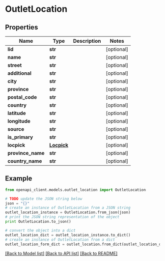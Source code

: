 # OutletLocation


## Properties

Name | Type | Description | Notes
------------ | ------------- | ------------- | -------------
**lid** | **str** |  | [optional] 
**name** | **str** |  | [optional] 
**street** | **str** |  | [optional] 
**additional** | **str** |  | [optional] 
**city** | **str** |  | [optional] 
**province** | **str** |  | [optional] 
**postal_code** | **str** |  | [optional] 
**country** | **str** |  | [optional] 
**latitude** | **str** |  | [optional] 
**longitude** | **str** |  | [optional] 
**source** | **str** |  | [optional] 
**is_primary** | **str** |  | [optional] 
**locpick** | [**Locpick**](Locpick.md) |  | [optional] 
**province_name** | **str** |  | [optional] 
**country_name** | **str** |  | [optional] 

## Example

```python
from openapi_client.models.outlet_location import OutletLocation

# TODO update the JSON string below
json = "{}"
# create an instance of OutletLocation from a JSON string
outlet_location_instance = OutletLocation.from_json(json)
# print the JSON string representation of the object
print OutletLocation.to_json()

# convert the object into a dict
outlet_location_dict = outlet_location_instance.to_dict()
# create an instance of OutletLocation from a dict
outlet_location_form_dict = outlet_location.from_dict(outlet_location_dict)
```
[[Back to Model list]](../README.md#documentation-for-models) [[Back to API list]](../README.md#documentation-for-api-endpoints) [[Back to README]](../README.md)


